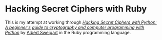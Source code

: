 # Hacking Secret Ciphers with Ruby

This is my attempt at working through
[*Hacking Secret Ciphers with Python:
A beginner's guide to cryptography and computer programming with Python*](http://inventwithpython.com/)
by [Albert Sweigart](http://inventwithpython.com/about.html) in the Ruby programming language.